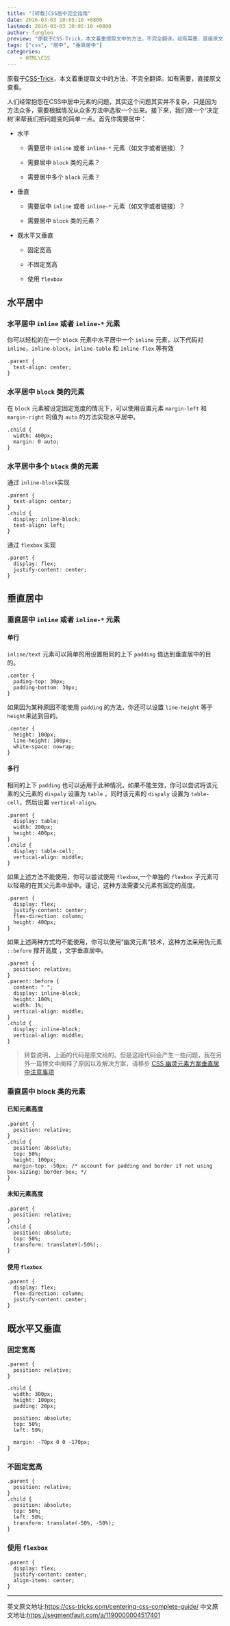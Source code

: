 ```yaml
---
title: "[转载]CSS居中完全指南"
date: 2016-03-03 10:05:10 +0800
lastmod: 2016-03-03 10:05:10 +0800
author: fungleo
preview: "原载于CSS-Trick，本文着重提取文中的方法，不完全翻译。如有需要，直接原文查看。人们经常抱怨在CSS中居中元素的问题，其实这个问题其实并不复杂，只是因为方法众多，需要根据情况从众多方法中选取一个出来。接下来，我们做一个‘决定树’来帮我们把问题变的简单一点。首先你需要居中：水平需要居中inline或者inline-*元素（如文字或者链接）？需要居中block类的元素？需要居中多"
tags: ["css", "居中", "垂直居中"]
categories:
    - HTML\CSS
---
```


原载于[CSS-Trick](https://css-tricks.com/centering-css-complete-guide/)，本文着重提取文中的方法，不完全翻译。如有需要，直接原文查看。

人们经常抱怨在CSS中居中元素的问题，其实这个问题其实并不复杂，只是因为方法众多，需要根据情况从众多方法中选取一个出来。接下来，我们做一个‘决定树’来帮我们把问题变的简单一点。首先你需要居中：

*   水平

    *   需要居中 `inline` 或者 `inline-*` 元素（如文字或者链接）？

    *   需要居中 `block` 类的元素？

    *   需要居中多个 `block` 元素？

*   垂直

    *   需要居中 `inline` 或者 `inline-*` 元素（如文字或者链接）？

    *   需要居中 `block` 类的元素？

*   既水平又垂直

    *   固定宽高

    *   不固定宽高

    *   使用 `flexbox`

## 水平居中

### 水平居中 `inline` 或者 `inline-*` 元素

你可以轻松的在一个 `block` 元素中水平居中一个 `inline` 元素，以下代码对 `inline`，`inline-block`，`inline-table` 和 `inline-flex` 等有效

```language
.parent {
  text-align: center;
}
```

### 水平居中 `block` 类的元素

在 `block` 元素被设定固定宽度的情况下，可以使用设置元素 `margin-left` 和 `margin-right` 的值为 `auto` 的方法实现水平居中。

```language
.child {
  width: 400px;
  margin: 0 auto;
}
```

### 水平居中多个 `block` 类的元素

通过 `inline-block`实现

```language
.parent {
  text-align: center;
}
.child {
  display: inline-block;
  text-align: left;
}
```

通过 `flexbox` 实现

```language
.parent {
  display: flex;
  justify-content: center;
}
```

## 垂直居中

### 垂直居中 `inline` 或者 `inline-*` 元素

#### 单行

`inline/text` 元素可以简单的用设置相同的上下 `padding` 值达到垂直居中的目的。

```language
.center {
  pading-top: 30px;
  padding-bottom: 30px;
}
```

如果因为某种原因不能使用 `padding` 的方法，你还可以设置 `line-height` 等于 `height`来达到目的。

```language
.center {
  height: 100px;
  line-height: 100px;
  white-space: nowrap;
}
```

#### 多行

相同的上下 `padding` 也可以适用于此种情况，如果不能生效，你可以尝试将该元素的父元素的 `dispaly` 设置为 `table` ，同时该元素的 `dispaly` 设置为 `table-cell`，然后设置 `vertical-align`。

```language
.parent {
  display: table;
  width: 200px;
  height: 400px;
}
.child {
  display: table-cell;
  vertical-align: middle;
}
```

如果上述方法不能使用，你可以尝试使用 `flexbox`,一个单独的 `flexbox` 子元素可以轻易的在其父元素中居中。谨记，这种方法需要父元素有固定的高度。

```language
.parent {
  display: flex;
  justify-content: center;
  flex-direction: column;
  height: 400px;
}
```

如果上述两种方式均不能使用，你可以使用“幽灵元素”技术，这种方法采用伪元素 `::before` 撑开高度 ，文字垂直居中。

```language
.parent {
  position: relative;
}
.parent::before {
  content: " ";
  display: inline-block;
  height: 100%;
  width: 1%;
  vertical-align: middle;
}
.child {
  display: inline-block;
  vertical-align: middle;
}
```

> 转载说明，上面的代码是原文给的。但是这段代码会产生一些问题，我在另外一篇博文中阐释了原因以及解决方案，请移步 [CSS 幽灵元素方案垂直居中注意事项](http://blog.csdn.net/FungLeo/article/details/77344476)

### 垂直居中 block 类的元素

#### 已知元素高度

```language
.parent {
  position: relative;
}
.child {
  position: absolute;
  top: 50%;
  height: 100px;
  margin-top: -50px; /* account for padding and border if not using box-sizing: border-box; */
}
```

#### 未知元素高度

```language
.parent {
  position: relative;
}
.child {
  position: absolute;
  top: 50%;
  transform: translateY(-50%);
}
```

#### 使用 `flexbox`

```language
.parent {
  display: flex;
  flex-direction: column;
  justify-content: center;
}
```
## 既水平又垂直

### 固定宽高

```language
.parent {
  position: relative;
}

.child {
  width: 300px;
  height: 100px;
  padding: 20px;

  position: absolute;
  top: 50%;
  left: 50%;

  margin: -70px 0 0 -170px;
}
```

### 不固定宽高
```language
.parent {
  position: relative;
}
.child {
  position: absolute;
  top: 50%;
  left: 50%;
  transform: translate(-50%, -50%);
}
```

### 使用 `flexbox`
```language
.parent {
  display: flex;
  justify-content: center;
  align-items: center;
}
```

- - -

英文原文地址:https://css-tricks.com/centering-css-complete-guide/
中文原文地址:https://segmentfault.com/a/1190000004517401